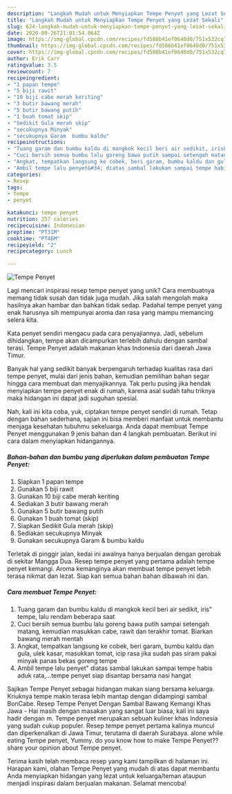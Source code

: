 ```yaml
---
description: "Langkah Mudah untuk Menyiapkan Tempe Penyet yang Lezat Sekali"
title: "Langkah Mudah untuk Menyiapkan Tempe Penyet yang Lezat Sekali"
slug: 624-langkah-mudah-untuk-menyiapkan-tempe-penyet-yang-lezat-sekali
date: 2020-09-26T21:01:54.064Z
image: https://img-global.cpcdn.com/recipes/fd586b41ef0640d0/751x532cq70/tempe-penyet-foto-resep-utama.jpg
thumbnail: https://img-global.cpcdn.com/recipes/fd586b41ef0640d0/751x532cq70/tempe-penyet-foto-resep-utama.jpg
cover: https://img-global.cpcdn.com/recipes/fd586b41ef0640d0/751x532cq70/tempe-penyet-foto-resep-utama.jpg
author: Erik Carr
ratingvalue: 3.5
reviewcount: 7
recipeingredient:
- "1 papan tempe"
- "5 biji rawit"
- "10 biji cabe merah keriting"
- "3 butir bawang merah"
- "5 butir bawang putih"
- "1 buah tomat skip"
- "Sedikit Gula merah skip"
- "secukupnya Minyak"
- "secukupnya Garam  bumbu kaldu"
recipeinstructions:
- "Tuang garam dan bumbu kaldu di mangkok kecil beri air sedikit, iris&#34; tempe, lalu rendam beberapa saat"
- "Cuci bersih semua bumbu lalu goreng bawa putih sampai setengah matang, kemudian masukkan cabe, rawit dan terakhir tomat. Biarkan bawang merah mentah"
- "Angkat, tempatkan langsung ke cobek, beri garam, bumbu kaldu dan gula, ulek kasar, masukkan tomat, icip rasa jika sudah pas siram pakai minyak panas bekas goreng tempe"
- "Ambil tempe lalu penyet&#34; diatas sambal lakukan sampai tempe habis aduk rata,...tempe penyet siap disantap bersama nasi hangat"
categories:
- Resep
tags:
- tempe
- penyet

katakunci: tempe penyet 
nutrition: 257 calories
recipecuisine: Indonesian
preptime: "PT31M"
cooktime: "PT46M"
recipeyield: "2"
recipecategory: Lunch

---
```



![Tempe Penyet](https://img-global.cpcdn.com/recipes/fd586b41ef0640d0/751x532cq70/tempe-penyet-foto-resep-utama.jpg)

Lagi mencari inspirasi resep tempe penyet yang unik? Cara membuatnya memang tidak susah dan tidak juga mudah. Jika salah mengolah maka hasilnya akan hambar dan bahkan tidak sedap. Padahal tempe penyet yang enak harusnya sih mempunyai aroma dan rasa yang mampu memancing selera kita.

Kata penyet sendiri mengacu pada cara penyajiannya. Jadi, sebelum dihidangkan, tempe akan dicampurkan terlebih dahulu dengan sambal terasi. Tempe Penyet adalah makanan khas Indonesia dari daerah Jawa Timur.

Banyak hal yang sedikit banyak berpengaruh terhadap kualitas rasa dari tempe penyet, mulai dari jenis bahan, kemudian pemilihan bahan segar hingga cara membuat dan menyajikannya. Tak perlu pusing jika hendak menyiapkan tempe penyet enak di rumah, karena asal sudah tahu triknya maka hidangan ini dapat jadi suguhan spesial.


Nah, kali ini kita coba, yuk, ciptakan tempe penyet sendiri di rumah. Tetap dengan bahan sederhana, sajian ini bisa memberi manfaat untuk membantu menjaga kesehatan tubuhmu sekeluarga. Anda dapat membuat Tempe Penyet menggunakan 9 jenis bahan dan 4 langkah pembuatan. Berikut ini cara dalam menyiapkan hidangannya.

<!--inarticleads1-->

##### Bahan-bahan dan bumbu yang diperlukan dalam pembuatan Tempe Penyet:

1. Siapkan 1 papan tempe
1. Gunakan 5 biji rawit
1. Gunakan 10 biji cabe merah keriting
1. Sediakan 3 butir bawang merah
1. Gunakan 5 butir bawang putih
1. Gunakan 1 buah tomat (skip)
1. Siapkan Sedikit Gula merah (skip)
1. Sediakan secukupnya Minyak
1. Gunakan secukupnya Garam &amp; bumbu kaldu


Terletak di pinggir jalan, kedai ini awalnya hanya berjualan dengan gerobak di sekitar Mangga Dua. Resep tempe penyet yang pertama adalah tempe penyet kemangi. Aroma kemanginya akan membuat tempe penyet lebih terasa nikmat dan lezat. Siap kan semua bahan bahan dibawah ini dan. 

<!--inarticleads2-->

##### Cara membuat Tempe Penyet:

1. Tuang garam dan bumbu kaldu di mangkok kecil beri air sedikit, iris&#34; tempe, lalu rendam beberapa saat
1. Cuci bersih semua bumbu lalu goreng bawa putih sampai setengah matang, kemudian masukkan cabe, rawit dan terakhir tomat. Biarkan bawang merah mentah
1. Angkat, tempatkan langsung ke cobek, beri garam, bumbu kaldu dan gula, ulek kasar, masukkan tomat, icip rasa jika sudah pas siram pakai minyak panas bekas goreng tempe
1. Ambil tempe lalu penyet&#34; diatas sambal lakukan sampai tempe habis aduk rata,...tempe penyet siap disantap bersama nasi hangat


Sajikan Tempe Penyet sebagai hidangan makan siang bersama keluarga. Kriuknya tempe makin terasa lebih mantap dengan didampingi sambal BonCabe. Resep Tempe Penyet Dengan Sambal Bawang Kemangi Khas Jawa - Hai masih dengan masakan yang sangat luar biasa, kali ini saya hadir dengan m. Tempe penyet merupakan sebuah kuliner khas Indonesia yang sudah cukup populer. Resep tempe penyet pertama kalinya muncul dan diperkenalkan di Jawa Timur, terutama di daerah Surabaya. alone while eating Tempe penyet, Yummy. do you know how to make Tempe Penyet??share your opinion about Tempe penyet. 

Terima kasih telah membaca resep yang kami tampilkan di halaman ini. Harapan kami, olahan Tempe Penyet yang mudah di atas dapat membantu Anda menyiapkan hidangan yang lezat untuk keluarga/teman ataupun menjadi inspirasi dalam berjualan makanan. Selamat mencoba!
